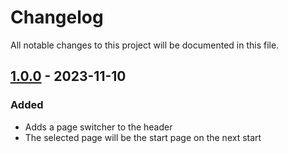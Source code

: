 # Changelog

All notable changes to this project will be documented in this file.

## [1.0.0] - 2023-11-10
### Added
- Adds a page switcher to the header
- The selected page will be the start page on the next start

[Unreleased]: https://github.com/shopgate/ext-cliplister/compare/v1.0.0...HEAD
[1.0.0]: https://github.com/shopgate/ext-cliplister/compare/v0.0.1...v1.0.0
